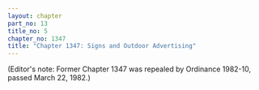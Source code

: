 ```yaml
---
layout: chapter
part_no: 13
title_no: 5
chapter_no: 1347
title: "Chapter 1347: Signs and Outdoor Advertising"
---
```


(Editor's note: Former Chapter 1347 was repealed by Ordinance 1982-10, passed March 22, 1982.)
